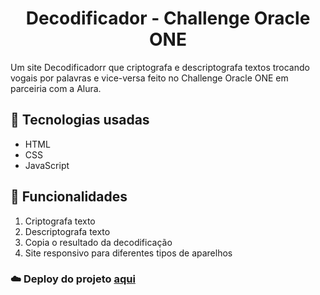 <h1 align="center"> Decodificador - Challenge Oracle ONE </h1>

Um site Decodificadorr que criptografa e descriptografa textos trocando vogais por palavras e vice-versa feito no Challenge Oracle ONE em parceiria com a Alura.

## 🔨 Tecnologias usadas

- HTML
- CSS
- JavaScript

## 🔧 Funcionalidades

1. Criptografa texto
2. Descriptografa texto
3. Copia o resultado da decodificação
4. Site responsivo para diferentes tipos de aparelhos

### ☁️ Deploy do projeto [aqui](https://decodificador-omega.vercel.app/ 'Deploy')
